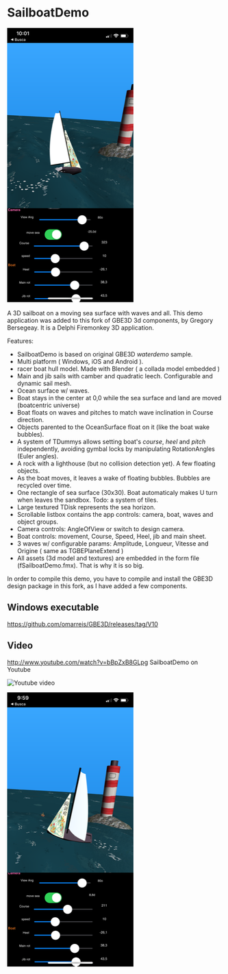 # SailboatDemo

![app screenshot1](Screenshot1.png)

A 3D sailboat on a moving sea surface with waves and all. 
This demo application was added to this fork of GBE3D 3d components, by Gregory Bersegeay. 
It is a Delphi Firemonkey 3D application. 

Features:
* SailboatDemo is based on original GBE3D *waterdemo* sample.
* Multi platform ( Windows, iOS and Android ).
* racer boat hull model. Made with Blender ( a collada model embedded ) 
* Main and jib sails with camber and quadratic leech. Configurable and dynamic sail mesh.
* Ocean surface w/ waves. 
* Boat stays in the center at 0,0 while the sea surface and land are moved (boatcentric universe)   
* Boat floats on waves and pitches to match wave inclination in Course direction.
* Objects parented to the OceanSurface float on it (like the boat wake bubbles).
* A system of TDummys allows setting boat's *course*, *heel* and *pitch* independently, avoiding gymbal locks by manipulating RotationAngles (Euler angles).
* A rock with a lighthouse (but no collision detection yet). A few floating objects. 
* As the boat moves, it leaves a wake of floating bubbles. Bubbles are recycled over time.  
* One rectangle of sea surface (30x30). Boat automaticaly makes U turn when leaves the sandbox. Todo: a system of tiles.
* Large textured TDisk represents the sea horizon.
* Scrollable listbox contains the app controls: camera, boat, waves and object groups. 
* Camera controls: AngleOfView or switch to design camera.
* Boat controls: movement, Course, Speed, Heel, jib and main sheet.
* 3 waves w/ configurable params: Amplitude, Longueur, Vitesse and Origine ( same as TGBEPlaneExtend ) 
* All assets (3d model and textures) are embedded in the form file (fSailboatDemo.fmx). That is why it is so big.

In order to compile this demo, you have to compile and install the GBE3D design package in this fork,
as I have added a few components.

## Windows executable
https://github.com/omarreis/GBE3D/releases/tag/V10

## Video
http://www.youtube.com/watch?v=bBpZxB8GLpg   SailboatDemo on Youtube

![Youtube video](https://img.youtube.com/vi/bBpZxB8GLpg/0.jpg) 

![app screenshot2](Screenshot2.png)
